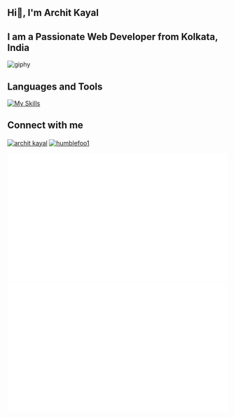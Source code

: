 ## Hi👋, I'm Archit Kayal

## I am a Passionate Web Developer from Kolkata, India 

![giphy](https://github.com/ArchitKayal/ArchitKayal/assets/59079120/7dbe20bf-4c01-4273-920a-052861f57339)  

## Languages and Tools

[![My Skills](https://skillicons.dev/icons?i=c,cpp,py,html,css,js,react,nodejs,redux,firebase,mongodb,tailwind,vscode,git)](https://skillicons.dev)

## Connect with me

<p align="left">
<a href="https://www.linkedin.com/in/archit-kayal/" target="blank"><img align="center" src="https://raw.githubusercontent.com/rahuldkjain/github-profile-readme-generator/master/src/images/icons/Social/linked-in-alt.svg" alt="archit kayal" height="30" width="40" /></a>
<a href="https://leetcode.com/u/KronoKop/" target="blank"><img align="center" src="https://raw.githubusercontent.com/rahuldkjain/github-profile-readme-generator/master/src/images/icons/Social/leet-code.svg" alt="humblefoo1" height="30" width="40" /></a>
</p>

![](https://raw.githubusercontent.com/ArchitKayal/github-stats-transparent/output/generated/languages.svg)
![](https://raw.githubusercontent.com/ArchitKayal/github-stats-transparent/output/generated/overview.svg)
